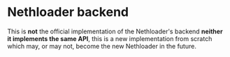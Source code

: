# Nethloader backend
This is **not** the official implementation of the Nethloader's backend **neither it implements the same API**, this is a new implementation from scratch which may, or may not, become the new Nethloader in the future.